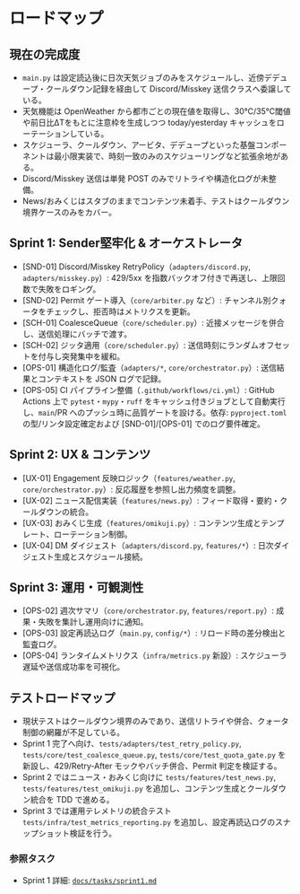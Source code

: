 # ロードマップ

## 現在の完成度
- `main.py` は設定読込後に日次天気ジョブのみをスケジュールし、近傍デデュープ・クールダウン記録を経由して Discord/Misskey 送信クラスへ委譲している。
- 天気機能は OpenWeather から都市ごとの現在値を取得し、30℃/35℃閾値や前日比ΔTをもとに注意枠を生成しつつ today/yesterday キャッシュをローテーションしている。
- スケジューラ、クールダウン、アービタ、デデュープといった基盤コンポーネントは最小限実装で、時刻一致のみのスケジューリングなど拡張余地がある。
- Discord/Misskey 送信は単発 POST のみでリトライや構造化ログが未整備。
- News/おみくじはスタブのままでコンテンツ未着手、テストはクールダウン境界ケースのみをカバー。

## Sprint 1: Sender堅牢化 & オーケストレータ
- [SND-01] Discord/Misskey RetryPolicy（`adapters/discord.py`, `adapters/misskey.py`）: 429/5xx を指数バックオフ付きで再送し、上限回数で失敗をロギング。
- [SND-02] Permit ゲート導入（`core/arbiter.py` など）: チャンネル別クォータをチェックし、拒否時はメトリクスを更新。
- [SCH-01] CoalesceQueue（`core/scheduler.py`）: 近接メッセージを併合し、送信処理にバッチで渡す。
- [SCH-02] ジッタ適用（`core/scheduler.py`）: 送信時刻にランダムオフセットを付与し突発集中を緩和。
- [OPS-01] 構造化ログ/監査（`adapters/*`, `core/orchestrator.py`）: 送信結果とコンテキストを JSON ログで記録。
- [OPS-05] CI パイプライン整備（`.github/workflows/ci.yml`）: GitHub Actions 上で `pytest`・`mypy`・`ruff` をキャッシュ付きジョブとして自動実行し、`main`/PR へのプッシュ時に品質ゲートを設ける。依存: `pyproject.toml` の型/リンタ設定確定および [SND-01]/[OPS-01] でのログ要件確定。

## Sprint 2: UX & コンテンツ
- [UX-01] Engagement 反映ロジック（`features/weather.py`, `core/orchestrator.py`）: 反応履歴を参照し出力頻度を調整。
- [UX-02] ニュース配信実装（`features/news.py`）: フィード取得・要約・クールダウンの統合。
- [UX-03] おみくじ生成（`features/omikuji.py`）: コンテンツ生成とテンプレート、ローテーション制御。
- [UX-04] DM ダイジェスト（`adapters/discord.py`, `features/*`）: 日次ダイジェスト生成とスケジュール接続。

## Sprint 3: 運用・可観測性
- [OPS-02] 週次サマリ（`core/orchestrator.py`, `features/report.py`）: 成果・失敗を集計し運用向けに通知。
- [OPS-03] 設定再読込ログ（`main.py`, `config/*`）: リロード時の差分検出と監査ログ。
- [OPS-04] ランタイムメトリクス（`infra/metrics.py` 新設）: スケジューラ遅延や送信成功率を可視化。

## テストロードマップ
- 現状テストはクールダウン境界のみであり、送信リトライや併合、クォータ制御の網羅が不足している。
- Sprint 1 完了へ向け、`tests/adapters/test_retry_policy.py`, `tests/core/test_coalesce_queue.py`, `tests/core/test_quota_gate.py` を新設し、429/Retry-After モックやバッチ併合、Permit 判定を検証する。
- Sprint 2 ではニュース・おみくじ向けに `tests/features/test_news.py`, `tests/features/test_omikuji.py` を追加し、コンテンツ生成とクールダウン統合を TDD で進める。
- Sprint 3 では運用テレメトリの統合テスト `tests/infra/test_metrics_reporting.py` を追加し、設定再読込ログのスナップショット検証を行う。

### 参照タスク
- Sprint 1 詳細: [`docs/tasks/sprint1.md`](tasks/sprint1.md)
